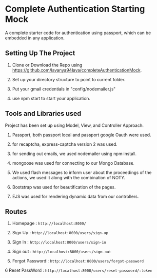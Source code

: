 
Complete Authentication Starting Mock
===========================

A complete starter code for authentication using passport, which can be embedded in any application.

Setting Up The Project 
----------------------
1. Clone or Download the Repo using https://github.com/lavanya94lava/completeAuthenticationMock.

2. Set up your directory structure to point to current folder.

3. Put your gmail credentials in "config/nodemailer.js"

4. use npm start to start your application. 



Tools and Libraries used
---------------
Project has been set up using Model, View, and Controller Approach.

1. Passport, both passport local and passport google Oauth were used.

2. for recaptcha, express-captcha version 2 was used.

3. for sending out emails, we used nodemailer using npm install.

4. mongoose was used for connecting to our Mongo Database.

5. We used flash messages to inform user about the proceedings of the actions, we used it along with the combination of NOTY.

6. Bootstrap was used for beautification of the pages.

7. EJS was used for rendering dynamic data from our controllers.


Routes
-------

1. Homepage : `http://localhost:8000/`

2. Sign Up : `http://localhost:8000/users/sign-up`

3. Sign In : `http://localhost:8000/users/sign-in`

4. Sign out : `http://localhost:8000/users/sign-out`

5. Forgot Password : `http://localhost:8000/users/forgot-password`

6 Reset PassWord : `http://localhost:8000/users/reset-password/:token`